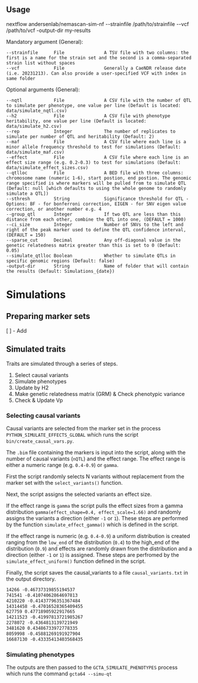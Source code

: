 ## Usage

nextflow andersenlab/nemascan-sim-nf --strainfile /path/to/strainfile --vcf /path/to/vcf -output-dir my-results

Mandatory argument (General):

    --strainfile      File               A TSV file with two columns: the first is a name for the strain set and the second is a comma-separated strain list without spaces
    --vcf             File               Generally a CaeNDR release date (i.e. 20231213). Can also provide a user-specified VCF with index in same folder

Optional arguments (General):

    --nqtl            File               A CSV file with the number of QTL to simulate per phenotype, one value per line (Default is located: data/simulate_nqtl.csv)
    --h2              File               A CSV file with phenotype heritability, one value per line (Default is located: data/simulate_h2.csv)
    --rep             Integer            The number of replicates to simulate per number of QTL and heritability (Default: 2)
    --maf             File               A CSV file where each line is a minor allele frequency threshold to test for simulations (Default: data/simulate_maf.csv)
    --effect          File               A CSV file where each line is an effect size range (e.g. 0.2-0.3) to test for simulations (Default: data/simulate_effect_sizes.csv)
    --qtlloc          File               A BED file with three columns: chromosome name (numeric 1-6), start postion, end postion. The genomic range specified is where markers will be pulled from to simulate QTL (Default: null [which defaults to using the whole genome to randomly simulate a QTL])
    --sthresh         String             Significance threshold for QTL - Options: BF - for bonferroni correction, EIGEN - for SNV eigen value correction, or another number e.g. 4
    --group_qtl       Integer            If two QTL are less than this distance from each other, combine the QTL into one, (DEFAULT = 1000)
    --ci_size         Integer            Number of SNVs to the left and right of the peak marker used to define the QTL confidence interval, (DEFAULT = 150)
    --sparse_cut      Decimal            Any off-diagonal value in the genetic relatedness matrix greater than this is set to 0 (Default: 0.05)
    --simulate_qtlloc Boolean            Whether to simulate QTLs in specific genomic regions (Default: false)
    -output-dir       String             Name of folder that will contain the results (Default: Simulations_{date})

# Simulations

## Preparing marker sets
[ ] - Add
## Simulated traits
Traits are simulated through a series of steps.
1) Select causal variants 
2) Simulate phenotypes
3) Update by H2
4) Make genetic relatedness matrix (GRM) & Check phenotypic variance
5) Check & Update Vp
### Selecting causal variants
Causal variants are selected from the marker set in the process `PYTHON_SIMULATE_EFFECTS_GLOBAL` which runs the script `bin/create_causal_vars.py`. 

The `.bim` file containing the markers is input into the script, along with the number of causal variants (`nQTL`) and the effect range. The effect range is either a numeric range (e.g. `0.4-0.9`) or `gamma`. 

First the script randomly selects N variants without replacement from the marker set with the `select_variants()` function. 

Next, the script assigns the selected variants an effect size.

If the effect range is `gamma` the script pulls the effect sizes from a gamma distribution `gamma(effect_shape=0.4, effect_scale=1.66)` and randomly assigns the variants a direction (either `-1` or `1`). These steps are performed by the function `simulate_effect_gamma()` which is defined in the script.

If the effect range is numeric (e.g. `0.4-0.9`) a uniform distribution is created ranging from the `low_end` of the distribution (`0.4`) to the high_end of the distribution (`0.9`) and effects are randomly drawn from the distribution and a direction (either `-1` or `1`) is assigned. These steps are perfromed by the `simulate_effect_uniform()` function defined in the script.

Finally, the script saves the causal_variants to a file `causal_variants.txt` in the output directory.

```causal_variants.txt
14266 -0.46737319855194537
741541 -0.41074062864697813
4210220 -0.41437796351367484
14314458 -0.47016528365409455
627759 0.47718905922917665
14211523 -0.41997813721985267
2278072 -0.4364813139721949
3481620 0.43486733972778335
8059998 -0.45881269191927904
16687130 -0.43335413403568435
```
### Simulating phenotypes
The outputs are then passed to the `GCTA_SIMULATE_PHENOTYPES` process which runs the command `gcta64 --simu-qt` 